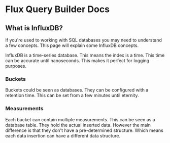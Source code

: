 # Flux Query Builder Docs

## What is InfluxDB?

If you're used to working with SQL databases you may need to understand a few concepts. This page will explain some InfluxDB concepts.

InfluxDB is a time-series database. This means the index is a time. This time can be accurate until nanoseconds. This makes it perfect for logging purposes.

### Buckets

Buckets could be seen as databases. They can be configured with a retention time. This can be set from a few minutes until eternity. 

### Measurements

Each bucket can contain multiple measurements. This can be seen as a database table. They hold the actual inserted data.
However the main difference is that they don't have a pre-determined structure. Which means each data insertion can have a different data structure.
